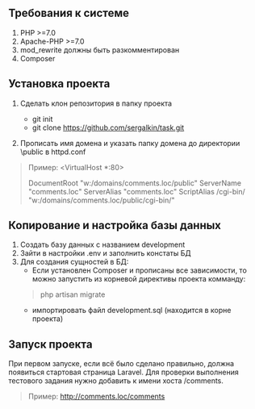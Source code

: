 ## Требования к системе

1. PHP >=7.0
2. Apache-PHP >=7.0
3. mod_rewrite должны быть разкомментирован
4. Composer

## Установка проекта

1. Сделать клон репозитория в папку проекта
    * git init
    * git clone https://github.com/sergalkin/task.git
    
2. Прописать имя домена и указать папку домена до директории \public в httpd.conf

>    Пример: 
>    <VirtualHost *:80>
>    
>    DocumentRoot    "w:/domains/comments.loc/public"
>    ServerName      "comments.loc"
>    ServerAlias     "comments.loc" 
>    ScriptAlias     /cgi-bin/ "w:/domains/comments.loc/public/cgi-bin/"
>   
>    </VirtualHost>

## Копирование и настройка базы данных

1. Создать базу данных с названием development
2. Зайти в настройки .env и заполнить констаты БД
3. Для создания сущностей в БД:
    * Если установлен Composer и прописаны все зависимости, то можно запустить из корневой директивы проекта комманду:
    > php artisan migrate
    * импортировать файл development.sql (находится в корне проекта)

## Запуск проекта

При первом запуске, если всё было сделано правильно, должна появиться стартовая страница Laravel.
Для проверки выполнения тестового задания нужно добавить к имени хоста /comments. 
> Пример: http://comments.loc/comments